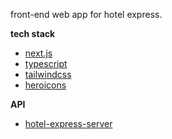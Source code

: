 front-end web app for hotel express.

**tech stack**

- [next.js](https://github.com/vercel/next.js)
- [typescript](https://github.com/microsoft/TypeScript/)
- [tailwindcss](https://github.com/tailwindlabs/tailwindcss)
- [heroicons](https://github.com/tailwindlabs/heroicons)

**API**

- [hotel-express-server](https://github.com/ausathdzil/hotel-express-server)

